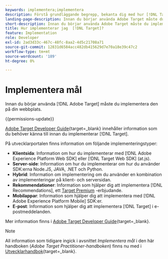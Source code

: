 ```yaml
---
keywords: implementera;implementera
description: Förstå grundläggande begrepp, bekanta dig med hur [!DNL Target] fungerar och integreras med din infrastruktur och förstå hur besökare spåras.
landing-page-description: Innan du börjar använda Adobe Target måste du implementera det på din webbplats.
short-description: Innan du börjar använda Adobe Target måste du implementera det på din webbplats.
title: Hur implementerar jag  [!DNL Target]?
feature: Implementation
role: Developer
exl-id: 2ad3d33c-467c-48fc-8aa2-4d5c21708a71
source-git-commit: 12831d6584acc482db415629d7e70a18e39c47c2
workflow-type: tm+mt
source-wordcount: '189'
ht-degree: 0%

---
```


# Implementera mål

Innan du börjar använda [!DNL Adobe Target] måste du implementera den på din webbplats.

{{permissions-update}}

[Adobe Target Developer Guide](https://experienceleague.adobe.com/docs/target-dev/developer/overview.html){target=_blank} innehåller information som du behöver känna till innan du implementerar [!DNL Target].

På utvecklarportalen finns information om följande implementeringstyper:

* **Klientsida**: Information om hur du implementerar med [!DNL Adobe Experience Platform Web SDK] eller [!DNL Target Web SDK] (at.js).
* **Server-side**: Information om hur du implementerar om hur du använder SDK:erna Node.JS, JAVA, .NET och Python.
* **Hybrid**: Information om implementering om du använder en kombination av implementeringar på klient- och serversidan.
* **Rekommendationer**: Information som hjälper dig att implementera [!DNL Recommendations], ett [Target Premium](/help/main/c-intro/intro.md#premium) -erbjudande.
* **Mobilappar**: Information som hjälper dig att implementera med [!DNL Adobe Experience Platform Mobile] SDK:er.
* **E-post**: Information som hjälper dig att implementera [!DNL Target] i e-postmeddelanden.

Mer information finns i [Adobe Target Developer Guide](https://experienceleague.adobe.com/docs/target-dev/developer/overview.html){target=_blank}.

>[!NOTE]
>
>All information som tidigare ingick i avsnittet *Implementera mål* i den här handboken (*Adobe Target Practitioner-handboken*) finns nu med i [Utvecklarhandbok](https://experienceleague.adobe.com/docs/target-dev/developer/overview.html){target=_blank}.





